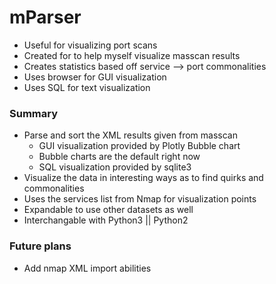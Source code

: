 # mParser
- Useful for visualizing port scans
 - Created for to help myself visualize masscan results
- Creates statistics based off service --> port commonalities
 - Uses browser for GUI visualization
 - Uses SQL for text visualization

### Summary
 - Parse and sort the XML results given from masscan
   - GUI visualization provided by Plotly Bubble chart
    - Bubble charts are the default right now
   - SQL visualization provided by sqlite3
 - Visualize the data in interesting ways as to find quirks and commonalities
 - Uses the services list from Nmap for visualization points
 - Expandable to use other datasets as well
 - Interchangable with Python3 || Python2

### Future plans
 - Add nmap XML import abilities
